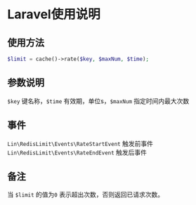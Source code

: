 # Laravel使用说明

## 使用方法

```php
$limit = cache()->rate($key, $maxNum, $time);
```
## 参数说明

`$key` 键名称，`$time` 有效期，单位s，`$maxNum` 指定时间内最大次数

## 事件

`Lin\RedisLimit\Events\RateStartEvent` 触发前事件
`Lin\RedisLimit\Events\RateEndEvent` 触发后事件

## 备注

当 `$limit` 的值为`0` 表示超出次数，否则返回已请求次数。